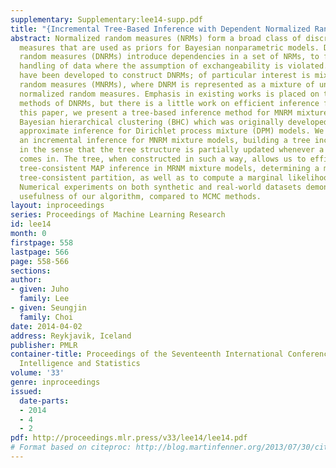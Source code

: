 ```yaml
---
supplementary: Supplementary:lee14-supp.pdf
title: "{Incremental Tree-Based Inference with Dependent Normalized Random Measures}"
abstract: Normalized random measures (NRMs) form a broad class of discrete random
  measures that are used as priors for Bayesian nonparametric models. Dependent normalized
  random measures (DNRMs) introduce dependencies in a set of NRMs, to facilitate the
  handling of data where the assumption of exchangeability is violated. Various methods
  have been developed to construct DNRMs; of particular interest is mixed normalized
  random measures (MNRMs), where DNRM is represented as a mixture of underlying shared
  normalized random measures. Emphasis in existing works is placed on the construction
  methods of DNRMs, but there is a little work on efficient inference for DNRMs. In
  this paper, we present a tree-based inference method for MNRM mixture models, extending
  Bayesian hierarchical clustering (BHC) which was originally developed as a deterministic
  approximate inference for Dirichlet process mixture (DPM) models. We also present
  an incremental inference for MNRM mixture models, building a tree incrementally
  in the sense that the tree structure is partially updated whenever a new data point
  comes in. The tree, when constructed in such a way, allows us to efficiently perform
  tree-consistent MAP inference in MRNM mixture models, determining a most probable
  tree-consistent partition, as well as to compute a marginal likelihood approximately.
  Numerical experiments on both synthetic and real-world datasets demonstrate the
  usefulness of our algorithm, compared to MCMC methods.
layout: inproceedings
series: Proceedings of Machine Learning Research
id: lee14
month: 0
firstpage: 558
lastpage: 566
page: 558-566
sections: 
author:
- given: Juho
  family: Lee
- given: Seungjin
  family: Choi
date: 2014-04-02
address: Reykjavik, Iceland
publisher: PMLR
container-title: Proceedings of the Seventeenth International Conference on Artificial
  Intelligence and Statistics
volume: '33'
genre: inproceedings
issued:
  date-parts:
  - 2014
  - 4
  - 2
pdf: http://proceedings.mlr.press/v33/lee14/lee14.pdf
# Format based on citeproc: http://blog.martinfenner.org/2013/07/30/citeproc-yaml-for-bibliographies/
---
```

